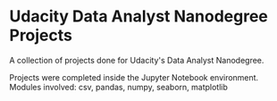 # Udacity Data Analyst Nanodegree Projects
A collection of projects done for Udacity's Data Analyst Nanodegree.

Projects were completed inside the Jupyter Notebook environment. Modules involved: csv, pandas, numpy, seaborn, matplotlib
